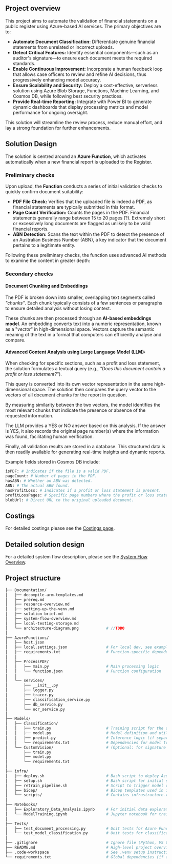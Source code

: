 ## Project overview

This project aims to automate the validation of financial statements on a public register using Azure-based AI services. The primary objectives are to:

- **Automate Document Classification:** Differentiate genuine financial statements from unrelated or incorrect uploads.
- **Detect Critical Features:** Identify essential components—such as an auditor's signature—to ensure each document meets the required standards.
- **Enable Continuous Improvement:** Incorporate a human feedback loop that allows case officers to review and refine AI decisions, thus progressively enhancing model accuracy.
- **Ensure Scalability and Security:** Deploy a cost-effective, serverless solution using Azure Blob Storage, Functions, Machine Learning, and Cosmos DB, while following best security practices.
- **Provide Real-time Reporting:** Integrate with Power BI to generate dynamic dashboards that display processing metrics and model performance for ongoing oversight.

This solution will streamline the review process, reduce manual effort, and lay a strong foundation for further enhancements.

## Solution Design

The solution is centred around an **Azure Function**, which activates automatically when a new financial report is uploaded to the Register.

### Preliminary checks
Upon upload, the **Function** conducts a series of initial validation checks to quickly confirm document suitability:
- **PDF File Check:** Verifies that the uploaded file is indeed a PDF, as financial statements are typically submitted in this format.
- **Page Count Verification:** Counts the pages in the PDF. Financial statements generally range between 15 to 20 pages (?). Extremely short or excessively long documents are flagged as unlikely to be valid financial reports.
- **ABN Detection:** Scans the text within the PDF to detect the presence of an Australian Business Number (ABN), a key indicator that the document pertains to a legitimate entity.

Following these preliminary checks, the function uses advanced AI methods to examine the content in greater depth:

### Secondary checks

#### Document Chunking and Embeddings

The PDF is broken down into smaller, overlapping text segments called *"chunks"*. Each chunk typically consists of a few sentences or paragraphs to ensure detailed analysis without losing context.

These chunks are then processed through an **AI-based embeddings model**. An embedding converts text into a numeric representation, known as a "*vector*" in high-dimensional space. Vectors capture the semantic meaning of the text in a format that computers can efficiently analyse and compare.

#### Advanced Content Analysis using Large Language Model (LLM):

When checking for specific sections, such as a profit and loss statement, the solution formulates a textual query (e.g., *"Does this document contain a profit or loss statement?"*).

This query is converted into its own vector representation in the same high-dimensional space. The solution then compares the query vector to the vectors of all document chunks for the report in question.

By measuring similarity between the two vectors, the model identifies the most relevant chunks that indicate the presence or absence of the requested information.

The LLM provides a YES or NO answer based on this analysis. If the answer is YES, it also records the original page number(s) where the information was found, facilitating human verification.

Finally, all validation results are stored in a database. This structured data is then readily available for generating real-time insights and dynamic reports.

Example fields stored in Cosmos DB include:


```python
isPDF: # Indicates if the file is a valid PDF.
pageCount: # Number of pages in the PDF.
hasABN: # Whether an ABN was detected.
ABN: # The actual ABN found.
hasProfitLoss: # Indicates if a profit or loss statement is present.
profitLossPages: # Specific page numbers where the profit or loss statement is located.
blobUrl: # Direct URL to the original uploaded document.
```

## Costings

For detailed costings please see the [Costings page](/Documentation/Solution_Design/costing.md).

## Detailed solution design

For a detailed system flow description, please see the [System Flow Overview](/Documentation/Solution_Design/system-flow-overview.md).
## Project structure

```bash
├── Documentation/
│   ├── decompile-arm-templates.md
│   ├── prereq.md
│   ├── resource-overview.md
│   ├── setting-up-the-venv.md
│   ├── solution-brief.md
│   ├── system-flow-overview.md
│   ├── local-testing-storage.md
│   └── architecture-diagram.png            # //TODO
│
├── AzureFunctions/
│   ├── host.json
│   ├── local.settings.json                 # For local dev, see example below
│   ├── requirements.txt                    # Function-specific dependencies
│   │
│   ├── ProcessPDF/
│   │   ├── main.py                         # Main processing logic
│   │   └── function.json                   # Function configuration
│   │
│   └── services/
│       ├── __init__.py
│       ├── logger.py
│       ├── tracer.py                     
│       ├── classification_service.py            
│       ├── db_service.py                   
│       └── ocr_service.py                  
│
├── Models/
│   ├── Classification/
│   │   ├── train.py                        # Training script for the document classifier
│   │   ├── model.py                        # Model definition and utilities
│   │   ├── predict.py                      # Inference logic (if separate)
│   │   └── requirements.txt                # Dependencies for model training/inference
│   └── CustomVision/                       # (Optional: for signature detection)
│       ├── train.py
│       ├── model.py
│       └── requirements.txt
│
├── infra/
│   ├── deploy.sh                           # Bash script to deploy Azure resources
│   ├── setup.sh                            # Bash script for initial setup/configuration
│   ├── retrain_pipeline.sh                 # Script to trigger model retraining
│   ├── bicep/                              # Bicep templates used in infra scripts.
│   └── scripts/                            # Contains infrastructure-related scripts                      
│
├── Notebooks/
│   ├── Exploratory_Data_Analysis.ipynb     # For initial data exploration
│   └── ModelTraining.ipynb                 # Jupyter notebook for training experiments
│
├── Tests/
│   ├── test_document_processing.py         # Unit tests for Azure Functions logic
│   └── test_model_classification.py        # Unit tests for classification model
│
├── .gitignore                              # Ignore file (Python, VS Code, Azure Functions, etc.)
├── README.md                               # High-level project overview and instructions
├── .code-workspace                         # See .venv setup instructions in Documentation/
└── requirements.txt                        # Global dependencies (if applicable)
```

